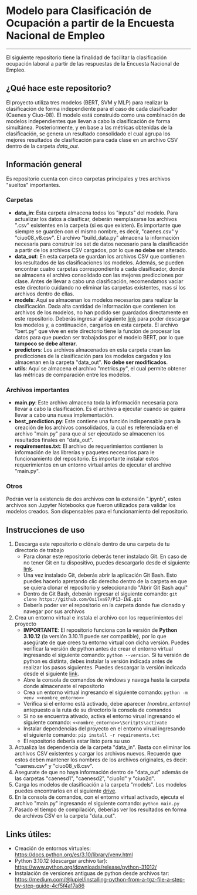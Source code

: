 # Modelo para Clasificación de Ocupación a partir de la Encuesta Nacional de Empleo
----------------------

El siguiente repositorio tiene la finalidad de facilitar la clasificación ocupación laboral a partir de las respuestas de la Encuesta Nacional de Empleo.

## ¿Qué hace este repositorio?
El proyecto utiliza tres modelos (BERT, SVM y MLP) para realizar la clasificación de forma independiente para el caso de cada clasificador (Caenes y Ciuo-08). 
El modelo está construido como una combinación de modelos independientes que llevan a cabo la clasificación de forma simultánea. Posteriormente, y en base a las métricas obtenidas de la clasificación, se genera un resultado consolidado el cual agrupa los mejores resultados de clasificación para cada clase en un archivo CSV dentro de la carpeta *data_out*.

## Información general
Es repositorio cuenta con cinco carpetas principales y tres archivos "sueltos" importantes.
### Carpetas
- **data_in**: Esta carpeta almacena todos los "inputs" del modelo. Para actualizar los datos a clasificar, deberán reemplazarse los archivos ".csv" existentes en la carpeta (si es que existen). Es importante que siempre se guarden con el mismo nombre, es decir, "caenes.csv" y "ciuo08_v8.csv". El archivo "build_data.py" almacena la información necesaria para construir los set de datos necesario para la clasificación a partir de los archivos CSV cargados, por lo que **no debe** ser alterado.
- **data_out**: En esta carpeta se guardan los archivos CSV que contienen los resultados de las clasificaciones los modelos. Además, se pueden encontrar cuatro carpetas correspondiente a cada clasificador, donde se almacena el archivo consolidado con las mejores predicciones por clase. Antes de llevar a cabo una clasificación, recomendamos vaciar este directorio cuidando no eliminar las carpetas existentes, mas sí los archivos dentro de ellas.
- **models**: Aquí se almacenan los modelos necesarios para realizar la clasificación. Dada alta cantidad de información que contienen los archivos de los modelos, no han podido ser guardados directamente en este repositorio. Deberás ingresar al siguiente [link](https://drive.google.com/drive/folders/1VbCUkdXT2jEeQgcpO-TRQToggyogHj0g?usp=sharing) para poder descargar los modelos y, a continuación, cargarlos en esta carpeta. El archivo "bert.py" que vive en este directorio tiene la función de procesar los datos para que puedan ser trabajados por el modelo BERT, por lo que **tampoco se debe alterar**.
- **predictors**: Los archivos almacenados en esta carpeta crean las predicciones de la clasificación para los modelos cargados y los almacenan en la carpeta "data_out". **No debe ser modificados**.
- **utils**: Aquí se almacena el archivo "metrics.py", el cual permite obtener las métricas de comparación entre los modelos.
### Archivos importantes
- **main.py**: Este archivo almacena toda la información necesaria para llevar a cabo la clasificación. Es el archivo a ejecutar cuando se quiera llevar a cabo una nueva implementación.
- **best_prediction.py**: Este contiene una función indispensable para la creación de los archivos consolidados, la cual es referenciada en el archivo "main.py" para que al ser ejecutado se almacenen los resultados finales en "data_out".
- **requirementes.txt**: El archivo de requerimientos contienen la información de las librerías y paquetes necesarios para le funcionamiento del repositorio. Es importante instalar estos requerimientos en un entorno virtual antes de ejecutar el archivo "main.py".
### Otros
Podrán ver la existencia de dos archivos con la extensión ".ipynb", estos archivos son Jupyter Notebooks que fueron utilizados para validar los modelos creados. Son dispensables para el funcionamiento del repositorio.

## Instrucciones de uso
1. Descarga este repositorio o clónalo dentro de una carpeta de tu directorio de trabajo
      - Para clonar este repositorio deberás tener instalado Git. En caso de no tener Git en tu dispositivo, puedes descargarlo desde el siguiente [link](https://git-scm.com/download/win).
      - Una vez instalado Git, deberás abrir la aplicación Git Bash. Esto puedes hacerlo apretando clic derecho dentro de la carpeta en que se quiera clonar el repositorio y seleccionando "Abrir Git Bash aquí"
      - Dentro de Git Bash, deberán ingresar el siguiente comando: `git clone https://github.com/Osilva97/P13-INE.git`
      - Debería poder ver el repositorio en la carpeta donde fue clonado y navegar por sus archivos
2. Crea un entorno virtual e instala el archivo con los requerimientos del proyecto
      - **IMPORTANTE**: El repositorio funciona con la versión de **Python 3.10.12** (la versión 3.10.11 puede ser compatible), por lo que asegúrate de que crees tu entorno virtual con dicha versión. Puedes verificar la versión de python antes de crear el entorno virtual ingresando el siguiente comando: `python --version`. Si tu versión de python es distinta, debes instalar la versión indicada antes de realizar los pasos siguientes. Puedes descargar la versión indicada desde el siguiente [link](https://www.python.org/downloads/release/python-31012/).
      - Abre la consola de comandos de windows y navega hasta la carpeta donde almacenaste el repositorio
      - Crea un entorno virtual ingresando el siguiente comando: `python -m venv <<nombre_entorno>>`
      - Verifica si el entorno está activado, debe aparecer *(nombre_entorno)* antepuesto a la ruta de su directorio la consola de comandos
      - Si no se encuentra ativado, activa el entorno virual ingresando el siguiente comando: `<<nombre_entorno>>\Scritpts\activate`
      - Instalar dependencias del proyecto en el entorno virual ingresando el siguiente comando: `pip install -r requirements.txt`
      - El repositorio debería estar listo para su uso
4. Actualiza las dependencia de la carpeta "data_in". Basta con eliminar los archivos CSV existentes y cargar los archivos nuevos. Recuerde que estos deben mantener los nombres de los archivos originales, es decir: "caenes.csv" y "ciuo08_v8.csv".
5. Asegurate de que no haya información dentro de "data_out" además de las carpetas "caenesd1", "caenesd2", "ciuo1d" y "ciuo2d".
6. Carga los modelos de clasificación a la carpeta "models". Los modelos puedes encontrarlos en el siguiente [drive](https://drive.google.com/drive/folders/1VbCUkdXT2jEeQgcpO-TRQToggyogHj0g?usp=sharing).
7. En la consola de comandos, con el entorno virtual activado, ejecuta el archivo "main.py" ingresando el siguiente comando: `python main.py`
8. Pasado el tiempo de compilación, deberías ver los resultados en forma de archivos CSV en la carpeta "data_out".

## Links útiles:
- Creación de entornos virtuales: https://docs.python.org/es/3.10/library/venv.html
- Python 3.10.12 (descargar archivo tar): https://www.python.org/downloads/release/python-31012/
- Instalación de versiones antiguas de python desde archivos tar: https://medium.com/@lupiel/installing-python-from-a-tgz-file-a-step-by-step-guide-4cf5f4a17a86
